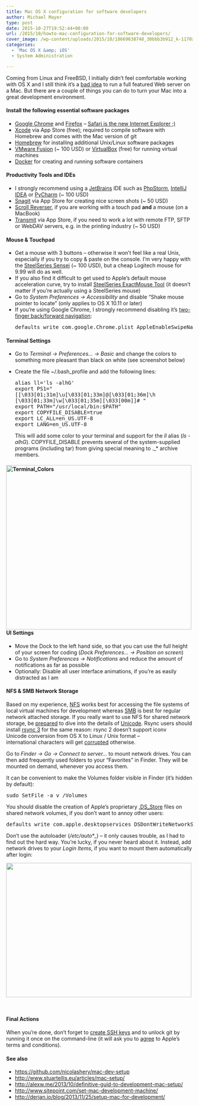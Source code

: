 ```yaml
---
title: Mac OS X configuration for software developers
author: Michael Mayer
type: post
date: 2015-10-27T19:52:44+00:00
url: /2015/10/howto-mac-configuration-for-software-developers/
cover_image: /wp-content/uploads/2015/10/18669638748_30bbb3b912_k-1170x765.jpg
categories:
  - 'Mac OS X &amp; iOS'
  - System Administration

---
```

Coming from Linux and FreeBSD, I initially didn&#8217;t feel comfortable working with OS X and I still think it&#8217;s a [bad idea][1] to run a full featured Web server on a Mac. But there are a couple of things you can do to turn your Mac into a great development environment.

#### Install the following essential software packages

  * [Google Chrome][2] and [Firefox][3] &#8211; [Safari is the new Internet Explorer ;)][4]
  * [Xcode][5] via App Store (free); required to compile software with Homebrew and comes with the Mac version of git
  * [Homebrew][6] for installing additional Unix/Linux software packages
  * [VMware Fusion][7] (~ 100 USD) or [VirtualBox][8] (free) for running virtual machines
  * [Docker][9] for creating and running software containers

#### Productivity Tools and IDEs

  * I strongly recommend using a [JetBrains][10] IDE such as [PhpStorm][11], [IntelliJ IDEA][12] or [PyCharm][13] (~ 100 USD)
  * [Snagit][14] via App Store for creating nice screen shots (~ 50 USD)
  * [Scroll Reverser][15], if you are working with a touch pad **and** a mouse (on a MacBook)
  * [Transmit][16] via App Store, if you need to work a lot with remote FTP, SFTP or WebDAV servers, e.g. in the printing industry (~ 50 USD)

#### Mouse & Touchpad

  * Get a mouse with 3 buttons &#8211; otherwise it won&#8217;t feel like a real Unix, especially if you try to copy & paste on the console. I&#8217;m very happy with the [SteelSeries Sensei][17] (~ 100 USD), but a cheap Logitech mouse for 9.99 will do as well.
  * If you also find it difficult to get used to Apple&#8217;s default mouse acceleration curve, try to install [SteelSeries ExactMouse Tool][18] (it doesn&#8217;t matter if you&#8217;re actually using a SteelSeries mouse)
  * Go to _System Preferences -> Accessibility_ and disable &#8220;Shake mouse pointer to locate&#8221; (only applies to OS X 10.11 or later)
  * If you&#8217;re using Google Chrome, I strongly recommend disabling it&#8217;s [two-finger back/forward navigation][19]: 
    <pre>defaults write com.google.Chrome.plist AppleEnableSwipeNavigateWithSc&lt;wbr>&lt;/wbr>rolls -bool FALSE</pre>

#### Terminal Settings

  * Go to _Terminal -> Preferences&#8230; -> Basic_ and change the colors to something more pleasant than black on white (see screenshot below)
  * Create the file ~/.bash_profile and add the following lines:
  
    <tt>alias ll='ls -alhG'<br /> export PS1="[\[\033[01;31m\]\u\[\033[01;33m\]@\[\033[01;36m\]\h \[\033[01;33m\]\w\[\033[01;35m\]\[\033[00m\]]# "<br /> export PATH="/usr/local/bin:$PATH"<br /> export COPYFILE_DISABLE=true<br /> export LC_ALL=en_US.UTF-8<br /> export LANG=en_US.UTF-8<br /> </tt>
  
    This will add some color to your terminal and support for the _ll_ alias (_ls -alhG_). COPYFILE\_DISABLE prevents several of the system-supplied programs (including tar) from giving special meaning to .\_* archive members.

#### [<img class="aligncenter size-medium wp-image-2833" src="/wp-content/uploads/2015/10/Terminal_Colors-500x443.png" alt="Terminal_Colors" width="500" height="443" srcset="/wp-content/uploads/2015/10/Terminal_Colors-500x443.png 500w, /wp-content/uploads/2015/10/Terminal_Colors.png 665w" sizes="(max-width: 500px) 100vw, 500px" />][20]UI Settings

  * Move the Dock to the left hand side, so that you can use the full height of your screen for coding (_Dock Preferences&#8230; -> Position on screen_)
  * Go to _System Preferences -> Notifications_ and reduce the amount of notifications as far as possible
  * Optionally: Disable all user interface animations, if you&#8217;re as easily distracted as I am

#### NFS & SMB Network Storage

Based on my experience, [NFS][21] works best for accessing the file systems of local virtual machines for development whereas [SMB][22] is best for regular network attached storage. If you really want to use NFS for shared network storage, be [prepared][23] to dive into the details of [Unicode][24]. Rsync users should install [rsync 3][25] for the same reason: rsync 2 doesn&#8217;t support iconv Unicode conversion from OS X to Linux / Unix format &#8211; international characters will get [corrupted][26] otherwise.

Go to _Finder -> Go -> Connect to server&#8230;_ to mount network drives. You can then add frequently used folders to your &#8220;Favorites&#8221; in Finder. They will be mounted on demand, whenever you access them.

It can be convenient to make the Volumes folder visible in Finder (it&#8217;s hidden by default):

<pre>sudo SetFile -a v /Volumes</pre>

You should disable the creation of Apple&#8217;s proprietary [.DS_Store][27] files on shared network volumes, if you don&#8217;t want to annoy other users:

<pre>defaults write com.apple.desktopservices DSDontWriteNetworkStores true</pre>

Don&#8217;t use the autoloader (_/etc/auto_*_) &#8211; it only causes trouble, as I had to find out the hard way. You&#8217;re lucky, if you never heard about it. Instead, add network drives to your _Login Items_, if you want to mount them automatically after login:

<a href="/wp-content/uploads/2015/10/automount2.png" target="_blank"><img class="aligncenter wp-image-2812 size-medium" src="/wp-content/uploads/2015/10/automount2-500x362.png" alt="" width="500" height="362" srcset="/wp-content/uploads/2015/10/automount2-500x362.png 500w, /wp-content/uploads/2015/10/automount2.png 668w" sizes="(max-width: 500px) 100vw, 500px" /></a>

&nbsp;

#### Final Actions

When you&#8217;re done, don&#8217;t forget to [create SSH keys][28] and to unlock git by running it once on the command-line (it will ask you to [agree][29] to Apple&#8217;s terms and conditions).

#### See also

  * <https://github.com/nicolashery/mac-dev-setup>
  * <http://www.stuartellis.eu/articles/mac-setup/>
  * <http://alexw.me/2013/10/definitive-guid-to-development-mac-setup/>
  * <http://www.sitepoint.com/set-mac-development-machine/>
  * <http://derjan.io/blog/2013/11/25/setup-mac-for-development/>

 [1]: http://developers.slashdot.org/story/11/03/28/2149206/why-mac-os-x-is-unsuitable-for-web-development
 [2]: https://www.google.com/chrome/browser/desktop/
 [3]: https://www.mozilla.org/firefox/products/
 [4]: http://nolanlawson.com/2015/06/30/safari-is-the-new-ie/
 [5]: https://developer.apple.com/xcode/
 [6]: http://brew.sh/
 [7]: https://www.vmware.com/products/fusion/fusion-evaluation
 [8]: https://www.virtualbox.org/
 [9]: https://www.docker.com/
 [10]: https://www.jetbrains.com/
 [11]: https://www.jetbrains.com/phpstorm/
 [12]: https://www.jetbrains.com/idea/
 [13]: https://www.jetbrains.com/pycharm/
 [14]: https://www.techsmith.com/snagit.html
 [15]: http://pilotmoon.com/scrollreverser/
 [16]: http://www.panic.com/transmit/
 [17]: https://steelseries.com/gaming-mice/sensei
 [18]: http://downloads.steelseriescdn.com/drivers/tools/steelseries-exactmouse-tool.dmg
 [19]: http://apple.stackexchange.com/questions/21236/how-do-i-disable-chromes-two-finger-back-forward-navigation
 [20]: /wp-content/uploads/2015/10/Terminal_Colors.png
 [21]: https://en.wikipedia.org/wiki/Network_File_System
 [22]: http://users.wfu.edu/yipcw/atg/apple/smb/
 [23]: http://superuser.com/questions/250926/wont-read-unicode-characters-over-nfs-mount
 [24]: https://en.wikipedia.org/wiki/Unicode_equivalence#Normalization
 [25]: https://code.google.com/p/rudix/downloads/detail?name=rsync-3.0.9-1.pkg
 [26]: http://apple.stackexchange.com/questions/148799/rsync-with-linux-server-special-character-problem
 [27]: http://support.apple.com/kb/HT1629:
 [28]: https://help.github.com/articles/generating-ssh-keys/
 [29]: https://intellij-support.jetbrains.com/hc/en-us/articles/206827657-Mac-OSX-can-t-start-Git-after-updating-Mac-OS-XCode